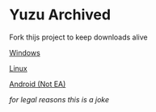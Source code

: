 # Yuzu Archived
Fork thijs project to keep downloads alive

[Windows](https://github.com/Logboy2000/yuzu-archive/releases/download/L/Windows-Yuzu-EA-4176.zip)

[Linux](https://github.com/Logboy2000/yuzu-archive/releases/download/L/Linux-Yuzu-EA-4176.AppImage)

[Android (Not EA)](https://github.com/Logboy2000/yuzu-archive/releases/download/L/Andriod-Yuzu-EA-Latest.apk)

*for legal reasons this is a joke*
